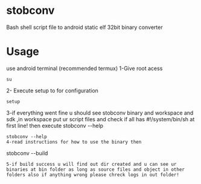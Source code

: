 # stobconv
Bash shell script file to android static elf 32bit binary converter

# Usage
use android terminal (recommended termux)
1-Give root acess
```
su
```
2- Execute setup to for configuration
```
setup
```
3-if everything went fine u should see stobconv binary and workspace and sdk ,in workspace put ur script files and check if all has #!/system/bin/sh at first line! then execute stobconv --help 
```
stobconv --help
4-read instructions for how to use the binary then
```
stobconv --build
```
5-if build success u will find out dir created and u can see ur binaries at bin folder as long as source files and object in other folders also if anything wrong please chreck logs in out folder!
